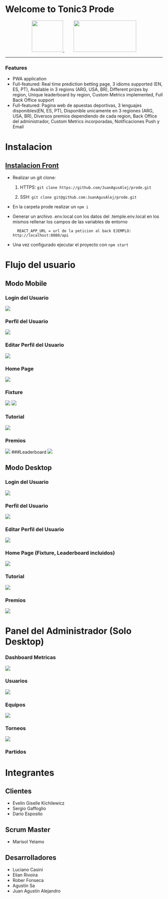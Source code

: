 # Welcome to Tonic3 Prode

<div align="center">
<a href="https://tonic3.com/" style="margin-right: 30px" target="_blank">
    <img src="https://info.tonic3.com/hubfs/tonic3-logotype-color.png" width="100" height="100">
</a>
<a align="center" href="http://https://www.plataforma5.la/" target="_blank">
    <img src="https://www.plataforma5.la/static/media/P5Desktop.d1842dd2bff00677295cd7d28a29e60c.svg" width="200" height="100">
</a>
</div>

------------
### Features

- PWA application
- Full-featured: Real time prediction betting page, 3 idioms supported (EN, ES, PT), Available in 3 regions (ARG, USA, BR), Different prizes by region, Unique leaderboard by region, Custom Metrics implemented, Full Back Office support
- Full-featured: Pagina web de apuestas deportivas, 3 lenguajes disponibles(EN, ES, PT), Disponible unicamente en 3 regiones (ARG, USA, BR), Diversos premios dependiendo de cada region, Back Office del administrador, Custom Metrics incorporadas, Notificaciones Push y Email

# Instalacion

## <a href="https://github.com/JuanAgusAlej/prode" target="_blank"> Instalacion Front </a>

- Realizar un git clone:
	1. HTTPS: `git clone https://github.com/JuanAgusAlej/prode.git`

	2. SSH: `git clone git@github.com:JuanAgusAlej/prode.git`

- En la carpeta prode realizar un `npm i`
- Generar un archivo .env.local con los datos del .temple.env.local en los mismos rellenar los campos de las variables de entorno
		
        REACT_APP_URL = url de la peticion al back EJEMPLO: http://localhost:8080/api

- Una vez configurado ejecutar el proyecto con `npm start`

# Flujo del usuario

## Modo Mobile
### Login del Usuario
![](https://snipboard.io/uCUDcr.jpg)
### Perfil del Usuario
![](https://snipboard.io/ZvwWIN.jpg)
### Editar Perfil del Usuario
![](https://snipboard.io/5bcDYx.jpg)
### Home Page
![](https://snipboard.io/0TEOly.jpg)
### Fixture
![](https://snipboard.io/F0HpDB.jpg)
![](https://snipboard.io/aBHVqr.jpg)
### Tutorial
![](https://snipboard.io/Ox8yXD.jpg)
### Premios
![](https://snipboard.io/g7DMwp.jpg)
###Leaderboard
![](https://snipboard.io/FuagbX.jpg)

## Modo Desktop

### Login del Usuario
![](https://snipboard.io/tICelu.jpg)
### Perfil del Usuario
![](https://snipboard.io/DcBRdH.jpg)
### Editar Perfil del Usuario
![](https://snipboard.io/7TWeAP.jpg)
### Home Page (Fixture, Leaderboard incluidos)
![](https://snipboard.io/Dp1fXd.jpg)
### Tutorial
![](https://snipboard.io/DmcTHY.jpg)
### Premios
![](https://snipboard.io/7bUuxQ.jpg)


# Panel del Administrador (Solo Desktop)

### Dashboard Metricas
![](https://snipboard.io/Fmy1aQ.jpg)
### Usuarios
![](https://snipboard.io/hpkXmz.jpg)
### Equipos
![](https://snipboard.io/Ns1Lue.jpg)
### Torneos
![](https://snipboard.io/Zc7F6B.jpg)
### Partidos



# Integrantes

## Clientes
- Evelin Giselle Kichilewicz
- Sergio Gaffoglio
- Dario Esposito

## Scrum Master
- Marisol Yelamo

## Desarrolladores
- Luciano Casini
- Elian Rivoira
- Rober Fonseca
- Agustin Sa 
- Juan Agustin Alejandro
